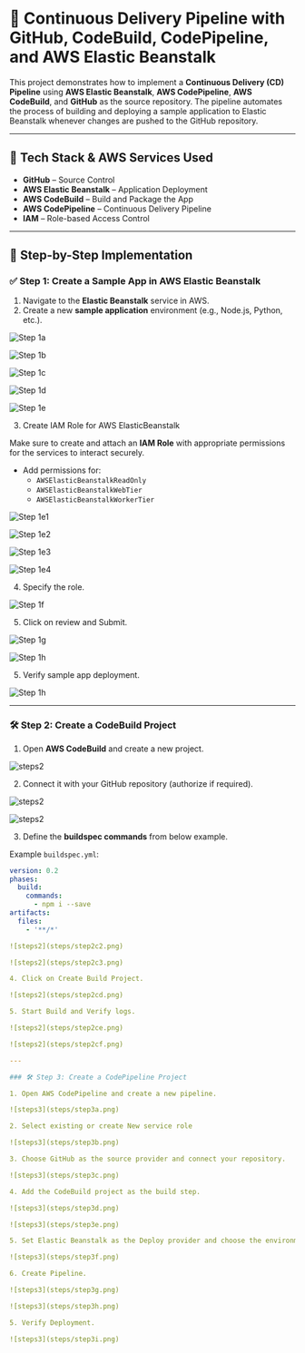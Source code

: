 # 🚀 Continuous Delivery Pipeline with GitHub, CodeBuild, CodePipeline, and AWS Elastic Beanstalk

This project demonstrates how to implement a **Continuous Delivery (CD) Pipeline** using **AWS Elastic Beanstalk**, **AWS CodePipeline**, **AWS CodeBuild**, and **GitHub** as the source repository. The pipeline automates the process of building and deploying a sample application to Elastic Beanstalk whenever changes are pushed to the GitHub repository.

---

## 🔧 Tech Stack & AWS Services Used

- **GitHub** – Source Control
- **AWS Elastic Beanstalk** – Application Deployment
- **AWS CodeBuild** – Build and Package the App
- **AWS CodePipeline** – Continuous Delivery Pipeline
- **IAM** – Role-based Access Control

---

## 📸 Step-by-Step Implementation

### ✅ Step 1: Create a Sample App in AWS Elastic Beanstalk

1. Navigate to the **Elastic Beanstalk** service in AWS.
2. Create a new **sample application** environment (e.g., Node.js, Python, etc.).

![Step 1a](steps/step1a.png)

![Step 1b](steps/step1b.png)

![Step 1c](steps/step1c.png)

![Step 1d](steps/step1d.png)

![Step 1e](steps/step1e.png)

3. Create IAM Role for AWS ElasticBeanstalk

Make sure to create and attach an **IAM Role** with appropriate permissions for the services to interact securely.

- Add permissions for:
  - `AWSElasticBeanstalkReadOnly`
  - `AWSElasticBeanstalkWebTier`
  - `AWSElasticBeanstalkWorkerTier`

![Step 1e1](steps/step1e1.png)

![Step 1e2](steps/step1e2.png)

![Step 1e3](steps/step1e3.png)

![Step 1e4](steps/step1e4.png)

4. Specify the role.

![Step 1f](steps/step1f.png)

5. Click on review and Submit.

![Step 1g](steps/step1g.png)

![Step 1h](steps/step1h.png)

5. Verify sample app deployment.

![Step 1h](steps/step1i.png)

---

### 🛠️ Step 2: Create a CodeBuild Project

1. Open **AWS CodeBuild** and create a new project.

![steps2](steps/step2a.png)
  
2. Connect it with your GitHub repository (authorize if required).

![steps2](steps/step2b.png)

![steps2](steps/step2c.png)
  
3. Define the **buildspec commands** from below example.

Example `buildspec.yml`:
```yaml
version: 0.2
phases:
  build:
    commands:
      - npm i --save
artifacts:
  files:
    - '**/*'

![steps2](steps/step2c2.png)

![steps2](steps/step2c3.png)

4. Click on Create Build Project.

![steps2](steps/step2cd.png)

5. Start Build and Verify logs.

![steps2](steps/step2ce.png)

![steps2](steps/step2cf.png)

---

### 🛠️ Step 3: Create a CodePipeline Project

1. Open AWS CodePipeline and create a new pipeline.

![steps3](steps/step3a.png)

2. Select existing or create New service role

![steps3](steps/step3b.png)

3. Choose GitHub as the source provider and connect your repository.

![steps3](steps/step3c.png)

4. Add the CodeBuild project as the build step.

![steps3](steps/step3d.png)

![steps3](steps/step3e.png)

5. Set Elastic Beanstalk as the Deploy provider and choose the environment created earlier.

![steps3](steps/step3f.png)

6. Create Pipeline.

![steps3](steps/step3g.png)

![steps3](steps/step3h.png)

5. Verify Deployment.

![steps3](steps/step3i.png)
